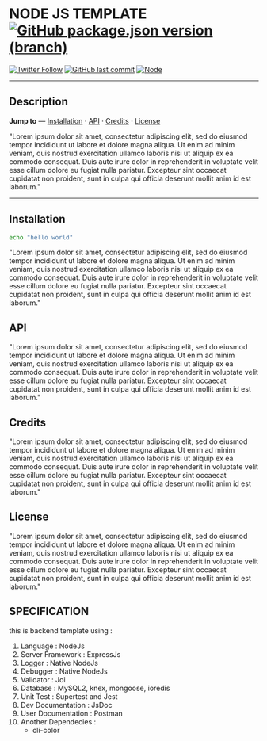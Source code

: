 # NODE JS TEMPLATE [![GitHub package.json version (branch)](https://img.shields.io/github/package-json/v/salmanthoriq95/templates/node-cjs?style=for-the-badge)](https://github.com/salmanthoriq95/templates/tree/node-cjs)

[![Twitter Follow](https://img.shields.io/twitter/follow/far_is_man?style=flat-square)](https://twitter.com/far_is_man)
[![GitHub last commit](https://img.shields.io/github/last-commit/salmanthoriq95/template_nodejs?style=flat-square)](https://github.com/salmanthoriq95/template_nodejs/graphs/commit-activity)
[![Node](https://img.shields.io/badge/nodejs-%3E%3D16.5.5-brightgreen?style=flat-square&logo=JavaScript)](https://nodejs.org/en/)

---

## Description

**Jump to** — [Installation](#installation) · [API](#api) · [Credits](#credits) · [License](#license)

"Lorem ipsum dolor sit amet, consectetur adipiscing elit, sed do eiusmod tempor incididunt ut labore et dolore magna aliqua. Ut enim ad minim veniam, quis nostrud exercitation ullamco laboris nisi ut aliquip ex ea commodo consequat. Duis aute irure dolor in reprehenderit in voluptate velit esse cillum dolore eu fugiat nulla pariatur. Excepteur sint occaecat cupidatat non proident, sunt in culpa qui officia deserunt mollit anim id est laborum."

---

## Installation

```bash
echo "hello world"
```

"Lorem ipsum dolor sit amet, consectetur adipiscing elit, sed do eiusmod tempor incididunt ut labore et dolore magna aliqua. Ut enim ad minim veniam, quis nostrud exercitation ullamco laboris nisi ut aliquip ex ea commodo consequat. Duis aute irure dolor in reprehenderit in voluptate velit esse cillum dolore eu fugiat nulla pariatur. Excepteur sint occaecat cupidatat non proident, sunt in culpa qui officia deserunt mollit anim id est laborum."

## API

"Lorem ipsum dolor sit amet, consectetur adipiscing elit, sed do eiusmod tempor incididunt ut labore et dolore magna aliqua. Ut enim ad minim veniam, quis nostrud exercitation ullamco laboris nisi ut aliquip ex ea commodo consequat. Duis aute irure dolor in reprehenderit in voluptate velit esse cillum dolore eu fugiat nulla pariatur. Excepteur sint occaecat cupidatat non proident, sunt in culpa qui officia deserunt mollit anim id est laborum."

## Credits

"Lorem ipsum dolor sit amet, consectetur adipiscing elit, sed do eiusmod tempor incididunt ut labore et dolore magna aliqua. Ut enim ad minim veniam, quis nostrud exercitation ullamco laboris nisi ut aliquip ex ea commodo consequat. Duis aute irure dolor in reprehenderit in voluptate velit esse cillum dolore eu fugiat nulla pariatur. Excepteur sint occaecat cupidatat non proident, sunt in culpa qui officia deserunt mollit anim id est laborum."

## License

"Lorem ipsum dolor sit amet, consectetur adipiscing elit, sed do eiusmod tempor incididunt ut labore et dolore magna aliqua. Ut enim ad minim veniam, quis nostrud exercitation ullamco laboris nisi ut aliquip ex ea commodo consequat. Duis aute irure dolor in reprehenderit in voluptate velit esse cillum dolore eu fugiat nulla pariatur. Excepteur sint occaecat cupidatat non proident, sunt in culpa qui officia deserunt mollit anim id est laborum."

## SPECIFICATION

this is backend template using :

1. Language : NodeJs
2. Server Framework : ExpressJs
3. Logger : Native NodeJs
4. Debugger : Native NodeJs
5. Validator : Joi
6. Database : MySQL2, knex, mongoose, ioredis
7. Unit Test : Supertest and Jest
8. Dev Documentation : JsDoc
9. User Documentation : Postman
10. Another Dependecies :
    - cli-color
